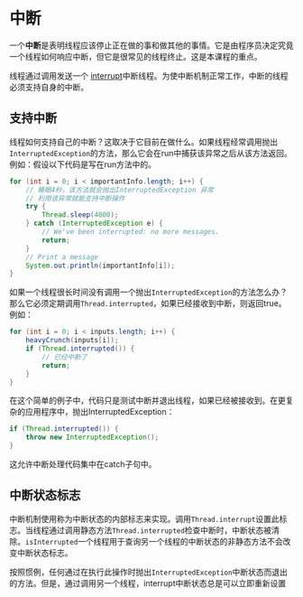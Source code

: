 # 中断
一个**中断**是表明线程应该停止正在做的事和做其他的事情。它是由程序员决定究竟一个线程如何响应中断，但它是很常见的线程终止。这是本课程的重点。

线程通过调用发送一个 [interrupt](https://docs.oracle.com/javase/8/docs/api/java/lang/Thread.html#interrupt--)中断线程。为使中断机制正常工作，中断的线程必须支持自身的中断。

## 支持中断
线程如何支持自己的中断？这取决于它目前在做什么。如果线程经常调用抛出`InterruptedException`的方法，那么它会在run中捕获该异常之后从该方法返回。例如：假设以下代码是写在run方法中的。
```java
for (int i = 0; i < importantInfo.length; i++) {
    // 睡眠4秒，该方法就会抛出InterruptedException 异常
    // 利用该异常就能支持中断操作
    try {
        Thread.sleep(4000);
    } catch (InterruptedException e) {
        // We've been interrupted: no more messages.
        return;
    }
    // Print a message
    System.out.println(importantInfo[i]);
}
```

如果一个线程很长时间没有调用一个抛出`InterruptedException`的方法怎么办？那么它必须定期调用`Thread.interrupted`，如果已经接收到中断，则返回true。例如：
```java
for (int i = 0; i < inputs.length; i++) {
    heavyCrunch(inputs[i]);
    if (Thread.interrupted()) {
        // 已经中断了
        return;
    }
}
```

在这个简单的例子中，代码只是测试中断并退出线程，如果已经被接收到。在更复杂的应用程序中，抛出InterruptedException：
```java
if (Thread.interrupted()) {
    throw new InterruptedException();
}
```
这允许中断处理代码集中在catch子句中。

## 中断状态标志

中断机制使用称为中断状态的内部标志来实现。调用`Thread.interrupt`设置此标志。当线程通过调用静态方法`Thread.interrupted`检查中断时，中断状态被清除。`isInterrupted`一个线程用于查询另一个线程的中断状态的非静态方法不会改变中断状态标志。

按照惯例，任何通过在执行此操作时抛出`InterruptedException`中断状态而退出的方法。但是，通过调用另一个线程，interrupt中断状态总是可以立即重新设置